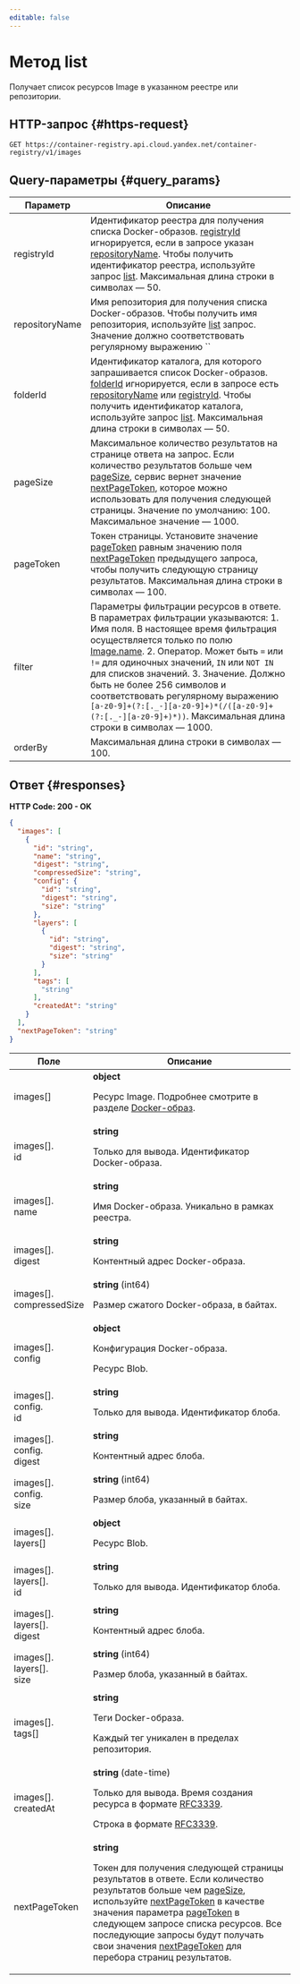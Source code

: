```yaml
---
editable: false
---
```


# Метод list
Получает список ресурсов Image в указанном реестре или
репозитории.
 

 
## HTTP-запрос {#https-request}
```
GET https://container-registry.api.cloud.yandex.net/container-registry/v1/images
```
 
## Query-параметры {#query_params}
 
Параметр | Описание
--- | ---
registryId | Идентификатор реестра для получения списка Docker-образов. [registryId](/docs/container-registry/api-ref/Image/list#query_params) игнорируется, если в запросе указан [repositoryName](/docs/container-registry/api-ref/Image/list#query_params).  Чтобы получить идентификатор реестра, используйте запрос [list](/docs/container-registry/api-ref/Registry/list).  Максимальная длина строки в символах — 50.
repositoryName | Имя репозитория для получения списка Docker-образов.  Чтобы получить имя репозитория, используйте [list](/docs/container-registry/api-ref/Repository/list) запрос.  Значение должно соответствовать регулярному выражению `` |[a-z0-9]+(?:[._-][a-z0-9]+)*(/([a-z0-9]+(?:[._-][a-z0-9]+)*))* ``.
folderId | Идентификатор каталога, для которого запрашивается список Docker-образов. [folderId](/docs/container-registry/api-ref/Image/list#query_params) игнорируется, если в запросе есть [repositoryName](/docs/container-registry/api-ref/Image/list#query_params) или [registryId](/docs/container-registry/api-ref/Image/list#query_params).  Чтобы получить идентификатор каталога, используйте запрос [list](/docs/resource-manager/api-ref/Folder/list).  Максимальная длина строки в символах — 50.
pageSize | Максимальное количество результатов на странице ответа на запрос. Если количество результатов больше чем [pageSize](/docs/container-registry/api-ref/Image/list#query_params), сервис вернет значение [nextPageToken](/docs/container-registry/api-ref/Image/list#responses), которое можно использовать для получения следующей страницы. Значение по умолчанию: 100.  Максимальное значение — 1000.
pageToken | Токен страницы. Установите значение [pageToken](/docs/container-registry/api-ref/Image/list#query_params) равным значению поля [nextPageToken](/docs/container-registry/api-ref/Image/list#responses) предыдущего запроса, чтобы получить следующую страницу результатов.  Максимальная длина строки в символах — 100.
filter | Параметры фильтрации ресурсов в ответе. В параметрах фильтрации указываются: 1. Имя поля. В настоящее время фильтрация осуществляется только по полю [Image.name](/docs/container-registry/api-ref/Image#representation). 2. Оператор. Может быть `=` или `!=` для одиночных значений, `IN` или `NOT IN` для списков значений. 3. Значение. Должно быть не более 256 символов и соответствовать регулярному выражению `[a-z0-9]+(?:[._-][a-z0-9]+)*(/([a-z0-9]+(?:[._-][a-z0-9]+)*))`.  Максимальная длина строки в символах — 1000.
orderBy | Максимальная длина строки в символах — 100.
 
## Ответ {#responses}
**HTTP Code: 200 - OK**

```json 
{
  "images": [
    {
      "id": "string",
      "name": "string",
      "digest": "string",
      "compressedSize": "string",
      "config": {
        "id": "string",
        "digest": "string",
        "size": "string"
      },
      "layers": [
        {
          "id": "string",
          "digest": "string",
          "size": "string"
        }
      ],
      "tags": [
        "string"
      ],
      "createdAt": "string"
    }
  ],
  "nextPageToken": "string"
}
```

 
Поле | Описание
--- | ---
images[] | **object**<br><p>Ресурс Image. Подробнее смотрите в разделе <a href="docs/container-registry/concepts/docker-image">Docker-образ</a>.</p> 
images[].<br>id | **string**<br><p>Только для вывода. Идентификатор Docker-образа.</p> 
images[].<br>name | **string**<br><p>Имя Docker-образа. Уникально в рамках реестра.</p> 
images[].<br>digest | **string**<br><p>Контентный адрес Docker-образа.</p> 
images[].<br>compressedSize | **string** (int64)<br><p>Размер сжатого Docker-образа, в байтах.</p> 
images[].<br>config | **object**<br><p>Конфигурация Docker-образа.</p> <p>Ресурс Blob.</p> 
images[].<br>config.<br>id | **string**<br><p>Только для вывода. Идентификатор блоба.</p> 
images[].<br>config.<br>digest | **string**<br><p>Контентный адрес блоба.</p> 
images[].<br>config.<br>size | **string** (int64)<br><p>Размер блоба, указанный в байтах.</p> 
images[].<br>layers[] | **object**<br><p>Ресурс Blob.</p> 
images[].<br>layers[].<br>id | **string**<br><p>Только для вывода. Идентификатор блоба.</p> 
images[].<br>layers[].<br>digest | **string**<br><p>Контентный адрес блоба.</p> 
images[].<br>layers[].<br>size | **string** (int64)<br><p>Размер блоба, указанный в байтах.</p> 
images[].<br>tags[] | **string**<br><p>Теги Docker-образа.</p> <p>Каждый тег уникален в пределах репозитория.</p> 
images[].<br>createdAt | **string** (date-time)<br><p>Только для вывода. Время создания ресурса в формате <a href="https://www.ietf.org/rfc/rfc3339.txt">RFC3339</a>.</p> <p>Строка в формате <a href="https://www.ietf.org/rfc/rfc3339.txt">RFC3339</a>.</p> 
nextPageToken | **string**<br><p>Токен для получения следующей страницы результатов в ответе. Если количество результатов больше чем <a href="/docs/container-registry/api-ref/Image/list#query_params">pageSize</a>, используйте <a href="/docs/container-registry/api-ref/Image/list#responses">nextPageToken</a> в качестве значения параметра <a href="/docs/container-registry/api-ref/Image/list#query_params">pageToken</a> в следующем запросе списка ресурсов. Все последующие запросы будут получать свои значения <a href="/docs/container-registry/api-ref/Image/list#responses">nextPageToken</a> для перебора страниц результатов.</p> 